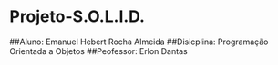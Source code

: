 # Projeto-S.O.L.I.D.
##Aluno: Emanuel Hebert Rocha Almeida
##Disicplina: Programação Orientada a Objetos
##Peofessor: Erlon Dantas

